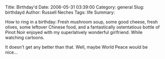 Title: Birthday'd
Date: 2006-05-31 03:39:00
Category: general
Slug: birthdayd
Author: Russell Neches
Tags: life
Summary: 


How to ring in a birthday: Fresh mushroom soup, some good cheese, fresh
olives, some leftover Chinese food, and a fantastically ostentatious
bottle of Pinot Noir enjoyed with my superlatively wonderful girlfriend.
While watching cartoons.

It doesn't get any better than that. Well, maybe World Peace would be
nice...

